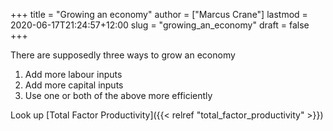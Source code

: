 +++
title = "Growing an economy"
author = ["Marcus Crane"]
lastmod = 2020-06-17T21:24:57+12:00
slug = "growing_an_economy"
draft = false
+++

There are supposedly three ways to grow an economy

1.  Add more labour inputs
2.  Add more capital inputs
3.  Use one or both of the above more efficiently

Look up [Total Factor Productivity]({{< relref "total_factor_productivity" >}})
